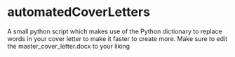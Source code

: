 # automatedCoverLetters
 A small python script which makes use of the Python dictionary to replace words in your cover letter to make it faster to create more. Make sure to edit the master_cover_letter.docx to your liking
